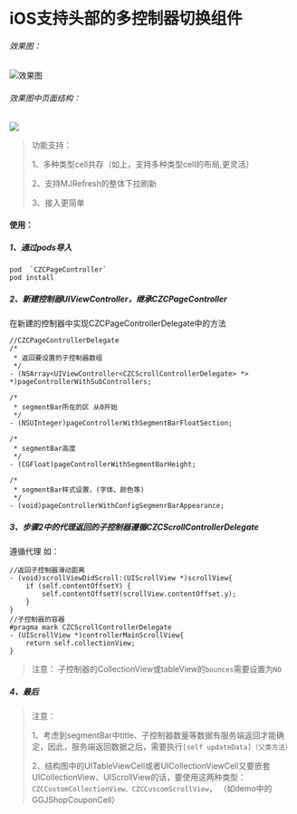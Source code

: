 # iOS支持头部的多控制器切换组件
###### 效果图：
![效果图](https://upload-images.jianshu.io/upload_images/1964261-d85e3c4622e06ba6.gif?imageMogr2/auto-orient/strip)
###### 效果图中页面结构：
![](https://upload-images.jianshu.io/upload_images/1964261-0dd8c26dd552755e.png?imageMogr2/auto-orient/strip%7CimageView2/2/w/1240)

>功能支持：
>
>1、多种类型cell共存（如上，支持多种类型cell的布局,更灵活）
>
>2、支持MJRefresh的整体下拉刷新
>
>3、接入更简单

#### 使用：
##### 1、通过pods导入
```
pod  `CZCPageController`
pod install
```
##### 2、新建控制器UIViewController，继承CZCPageController
在新建的控制器中实现CZCPageControllerDelegate中的方法
```
//CZCPageControllerDelegate
/*
 * 返回要设置的子控制器数组
 */
- (NSArray<UIViewController<CZCScrollControllerDelegate> *> *)pageControllerWithSubControllers;

/*
 * segmentBar所在的区 从0开始
 */
- (NSUInteger)pageControllerWithSegmentBarFloatSection;

/*
 * segmentBar高度
 */
- (CGFloat)pageControllerWithSegmentBarHeight;

/*
 * segmentBar样式设置，(字体、颜色等)
 */
- (void)pageControllerWithConfigSegmenrBarAppearance;
```

##### 3、步骤2中的代理返回的子控制器遵循CZCScrollControllerDelegate
遵循代理
如：
```
//返回子控制器滑动距离
- (void)scrollViewDidScroll:(UIScrollView *)scrollView{
    if (self.contentOffsetY) {
        self.contentOffsetY(scrollView.contentOffset.y);
    }
}
//子控制器的容器
#pragma mark CZCScrollControllerDelegate
- (UIScrollView *)controllerMainScrollView{
    return self.collectionView;
}
```
>注意：
>子控制器的CollectionView或tableView的`bounces`需要设置为`NO`

##### 4、最后
>注意：
>
>1、考虑到segmentBar中title、子控制器数量等数据有服务端返回才能确定，因此，服务端返回数据之后，需要执行`[self updateData]（父类方法）`
>
>2、结构图中的UITableViewCell或者UICollectionViewCell又要嵌套UICollectionView、UIScrollView的话，要使用这两种类型：`CZCCustomCollectionView、CZCCuscomScrollView`， （如demo中的GGJShopCouponCell）
